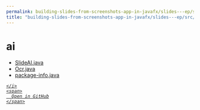 ```yaml
---
permalink: building-slides-from-screenshots-app-in-javafx/slides---ep/src/main/java/engineer/mathsoftware/blog/slides/ai
title: "building-slides-from-screenshots-app-in-javafx/slides---ep/src/main/java/engineer/mathsoftware/blog/slides/ai"
---
```


# ai
<ul>
  <li>
    <a href="SlideAI.java">
      SlideAI.java
    </a>
  </li>
  <li>
    <a href="Ocr.java">
      Ocr.java
    </a>
  </li>
  <li>
    <a href="package-info.java">
      package-info.java
    </a>
  </li>
</ul>
<div class="social open-gh-btn my-4">
  <a class="btn btn-github" href="https://github.com/tobiasbriones/blog/tree/main/swe/dev/java/javafx/drawing/productivity/building-slides-from-screenshots-app-in-javafx/slides---ep/src/main/java/engineer/mathsoftware/blog/slides/ai" target="_blank">
    <i class="fab fa-github">
      
    </i>
    <span>
      Open in GitHub
    </span>
  </a>
</div>
